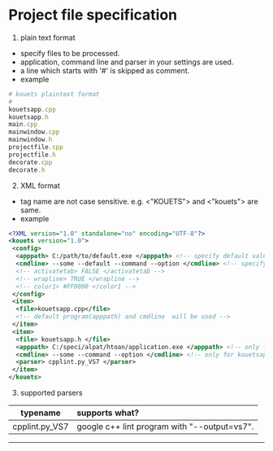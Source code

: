# Project file specification

1. plain text format
 * specify files to be processed.
 * application, command line and parser in your settings are used.
 * a line which starts with '#' is skipped as comment.
 * example

```ruby
# kouets plaintext format
#
kouetsapp.cpp
kouetsapp.h
main.cpp
mainwindow.cpp
mainwindow.h
projectfile.cpp
projectfile.h
decorate.cpp
decorate.h
```

2. XML format
 * tag name are not case sensitive. e.g. <"KOUETS"> and <"kouets"> are same.
 * example

```xml
<?XML version="1.0" standalone="no" encoding="UTF-8"?>
<kouets version="1.0">
 <config>
  <apppath> C:/path/to/default.exe </apppath> <!-- specify default value -->
  <cmdline> --some --default --command --option </cmdline> <!-- specify default value -->
  <!-- activatetab> FALSE </activatetab -->
  <!-- wrapline> TRUE </wrapline -->
  <!-- color1> #FF0000 </color1 -->
 </config>
 <item>
  <file>kouetsapp.cpp</file>
  <!-- default program(apppath) and cmdline  will be used -->
 </item>
 <item>
  <file> kouetsapp.h </file>
  <apppath> C:/speci/alpat/htoan/application.exe </apppath> <!-- only for kouetsapp.h -->
  <cmdline> --some --command --option </cmdline> <!-- only for kouetsapp.h -->
  <parser> cpplint.py_VS7 </parser>
 </item>
</kouets>
```

3. supported parsers

|   typename   | supports what?                             |
|:------------:|:-------------------------------------------|
|cpplint.py_VS7|google c++ lint program with "--output=vs7".|

----
